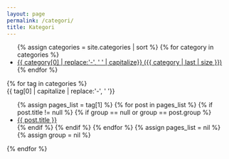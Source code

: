 ```yaml
---
layout: page
permalink: /categori/
title: Kategori
---
```


<div class="row">
  <div class="col-md-4 pull-right">
    <ul>
        {% assign categories = site.categories | sort %}
        {% for category in categories %}
         <li>
            <a href="/categori/#{{category[0]| capitalize}}">
                    {{ category[0] | replace:'-', ' ' | capitalize}} ({{ category | last | size }})
            </a>
         </li>
        {% endfor %}
    </ul>
  </div>
  <div class="col-md-8 pull-left">
    {% for tag in categories %}
    <div id="{{ tag[0] | capitalize }}" class="box box-success box-solid"> 
      <div class="box-header">
        <div class="box-title">
          {{ tag[0] | capitalize | replace:'-', ' '}}
        </div>
      </div>
      <div class="box-body">
          <ul>
            {% assign pages_list = tag[1] %}
            {% for post in pages_list %}
              {% if post.title != null %}
              {% if group == null or group == post.group %}
              <li><a href="{{ site.url }}{{ post.url }}">{{ post.title }}<span class="entry-date"></span></a></li>
              {% endif %}
              {% endif %}
            {% endfor %}
            {% assign pages_list = nil %}
            {% assign group = nil %}
          </ul>
      </div>
    </div>
    {% endfor %}
  </div>
</div>